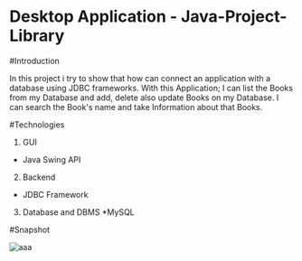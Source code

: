 # Desktop Application - Java-Project-Library

#Introduction

In this project i try to show that how can connect an application with a database using JDBC frameworks. 
With this Application; I can list the Books from my Database and add, delete also update Books on my Database.
I can search the Book's name and take Information about that Books.

#Technologies

1. GUI
  * Java Swing API

2. Backend
  * JDBC Framework
 
3. Database and DBMS
  *MySQL

#Snapshot

![aaa](https://user-images.githubusercontent.com/73072352/124928865-48be8780-e000-11eb-9de4-085d6a3bfab1.png)



